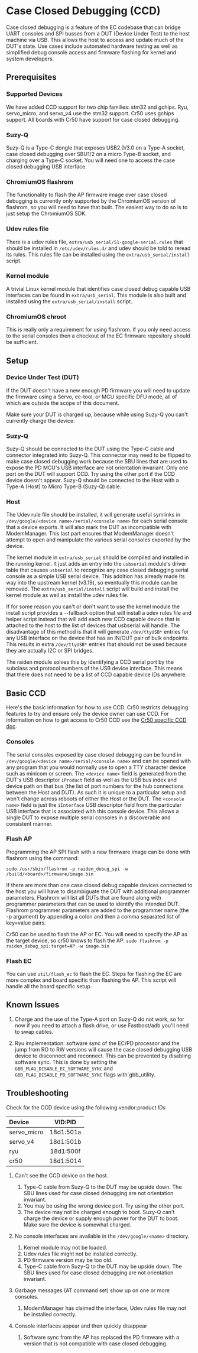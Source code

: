 Case Closed Debugging (CCD)
===========================

Case closed debugging is a feature of the EC codebase that can bridge UART
consoles and SPI busses from a DUT (Device Under Test) to the host machine via
USB.  This allows the host to access and update much of the DUT's state.  Use
cases include automated hardware testing as well as simplified debug console
access and firmware flashing for kernel and system developers.

Prerequisites
-------------

### Supported Devices
We have added CCD support for two chip families: stm32 and gchips. Ryu,
servo\_micro, and servo\_v4 use the stm32 support. Cr50 uses gchips support.
All boards with Cr50 have support for case closed debugging.

### Suzy-Q
Suzy-Q is a Type-C dongle that exposes USB2.0/3.0 on a Type-A socket, case
closed debugging over SBU1/2 on a micro Type-B socket, and charging over a
Type-C socket.  You will need one to access the case closed debugging USB
interface.

### ChromiumOS flashrom
The functionality to flash the AP firmware image over case closed debugging is
currently only supported by the ChromiumOS version of flashrom, so you will
need to have that built.  The easiest way to do so is to just setup the
ChromiumOS SDK.

### Udev rules file
There is a udev rules file, `extra/usb_serial/51-google-serial.rules` that
should be installed in `/etc/udev/rules.d/` and udev should be told to reread
its rules.  This rules file can be installed using the
`extra/usb_serial/install` script.

### Kernel module
A trivial Linux kernel module that identifies case closed debug capable USB
interfaces can be found in `extra/usb_serial`.  This module is also built and
installed using the `extra/usb_serial/install` script.

### ChromiumOS chroot
This is really only a requirement for using flashrom.  If you only need access
to the serial consoles then a checkout of the EC firmware repository should be
sufficient.

Setup
-----

### Device Under Test (DUT)
If the DUT doesn't have a new enough PD firmware you will need to update the
firmware using a Servo, ec-tool, or MCU specific DFU mode, all of which are
outside the scope of this document.

Make sure your DUT is charged up, because while using Suzy-Q you can't currently
charge the device.

### Suzy-Q
Suzy-Q should be connected to the DUT using the Type-C cable and connector
integrated into Suzy-Q.  This connector may need to be flipped to make case
closed debugging work because the SBU lines that are used to expose the PD
MCU's USB interface are not orientation invariant.  Only one port on the DUT
will support CCD.  Try using the other port if the CCD device doesn't appear.
Suzy-Q should be connected to the Host with a Type-A (Host) to Micro Type-B
(Suzy-Q) cable.

### Host
The Udev rule file should be installed, it will generate useful symlinks in
`/dev/google/<device name>/serial/<console name>` for each serial console that
a device exports.  It will also mark the DUT as incompatible with ModemManager.
This last part ensures that ModemManager doesn't attempt to open and manipulate
the various serial consoles exported by the device.

The kernel module in `extra/usb_serial` should be compiled and installed in the
running kernel.  It just adds an entry into the `usbserial` module's driver
table that causes `usbserial` to recognize any case closed debugging serial
console as a simple USB serial device.  This addition has already made its way
into the upstream kernel (v3.19), so eventually this module can be removed.
The `extra/usb_serial/install` script will build and install the kernel module
as well as install the udev rules file.

If for some reason you can't or don't want to use the kernel module the install
script provides a --fallback option that will install a udev rules file and
helper script instead that will add each new CCD capable device that is
attached to the host to the list of devices that usbserial will handle.  The
disadvantage of this method is that it will generate `/dev/ttyUSB*` entries for
any USB interface on the device that has an IN/OUT pair of bulk endpoints.
This results in extra `/dev/ttyUSB*` entries that should not be used because
they are actually I2C or SPI bridges.

The raiden module solves this by identifying a CCD serial port by the subclass
and protocol numbers of the USB device interface.  This means that there does
not need to be a list of CCD capable device IDs anywhere.

Basic CCD
---------
Here's the basic information for how to use CCD. Cr50 restricts debugging
features to try and ensure only the device owner can use CCD. For information on
how to get access to Cr50 CCD see the
[Cr50 specific CCD doc](case_closed_debugging_cr50.md).

### Consoles

The serial consoles exposed by case closed debugging can be found in
`/dev/google/<device name>/serial/<console name>` and can be opened with any
program that you would normally use to open a TTY character device such as
minicom or screen.  The `<device name>` field is generated from the DUT's USB
descriptor `iProduct` field as well as the USB bus index and device path on
that bus (the list of port numbers for the hub connections between the Host
and DUT).  As such it is unique to a particular setup and won't change across
reboots of either the Host or the DUT.  The `<console name>` field is just the
`iInterface` USB descriptor field from the particular USB interface that is
associated with this console device.  This allows a single DUT to expose
multiple serial consoles in a discoverable and consistent manner.

### Flash AP
Programming the AP SPI flash with a new firmware image can be done with flashrom
using the command:

`sudo /usr/sbin/flashrom -p raiden_debug_spi -w /build/<board>/firmware/image.bin`

If there are more than one case closed debug capable devices connected to the
host you will have to disambiguate the DUT with additional programmer parameters.
Flashrom will list all DUTs that are found along with programmer parameters that
can be used to identify the intended DUT.  Flashrom programmer parameters are
added to the programmer name (the -p argument) by appending a colon and then a
comma separated list of key=value pairs.

Cr50 can be used to flash the AP or EC.  You will need to specify the AP as the
target device, so cr50 knows to flash the AP.
`sudo flashrom -p raiden_debug_spi:target=AP -w image.bin`

### Flash EC
You can use `util/flash_ec` to flash the EC.  Steps for flashing the EC are more
complex and board specific than flashing the AP.  This script will handle all
the board specific setup.

Known Issues
------------

1. Charge and the use of the Type-A port on Suzy-Q do not work, so for now if
you need to attach a flash drive, or use Fastboot/adb you'll need to swap
cables.

2. Ryu implementation: software sync of the EC/PD processor and the jump from
RO to RW versions will cause the case closed debugging USB device to disconnect
and reconnect. This can be prevented by disabling software sync.  This is done
by setting the `GBB_FLAG_DISABLE_EC_SOFTWARE_SYNC` and `
GBB_FLAG_DISABLE_PD_SOFTWARE_SYNC` flags with`gbb_utility.

Troubleshooting
---------------
Check for the CCD device using the following vendor:product IDs

| Device | VID:PID |
| :---| :---: |
| servo_micro | 18d1:501a |
| servo_v4 | 18d1:501b |
| ryu | 18d1:500f |
| cr50 | 18d1:5014 |

1. Can't see the CCD device on the host.

	1. Type-C cable from Suzy-Q to the DUT may be upside down.  The SBU lines
	used for case closed debugging are not orientation invariant.
	2. You may be using the wrong device port. Try using the other port.
	3. The device may not be charged enough to boot. Suzy-Q can't charge the
	device or supply enough power for the DUT to boot. Make sure the device
	is somewhat charged.

2. No console interfaces are available in the `/dev/google/<name>` directory.

	1. Kernel module may not be loaded.
	2. Udev rules file might not be installed correctly.
	3. PD firmware version may be too old.
	4. Type-C cable from Suzy-Q to the DUT may be upside down.  The SBU lines
	used for case closed debugging are not orientation invariant.

3. Garbage messages (AT command set) show up on one or more consoles.

	1. ModemManager has claimed the interface, Udev rules file may not be
	installed correctly.

4. Console interfaces appear and then quickly disappear

	1. Software sync from the AP has replaced the PD firmware with a version
	that is not compatible with case closed debugging.

